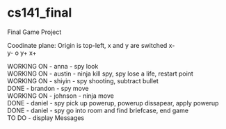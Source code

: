 # cs141_final
Final Game Project


Coodinate plane:
Origin is top-left, x and y are switched
   x-   
y- o y+
   x+
   
WORKING ON - anna - spy look <br />
WORKING ON - austin - ninja kill spy, spy lose a life, restart point <br />
WORKING ON - shiyin - spy shooting, subtract bullet <br />
DONE - brandon - spy move <br />
WORKING ON - johnson - ninja move <br />
DONE - daniel - spy pick up powerup, powerup dissapear, apply powerup <br />
DONE - daniel - spy go into room and find briefcase, end game <br />
TO DO - display Messages
